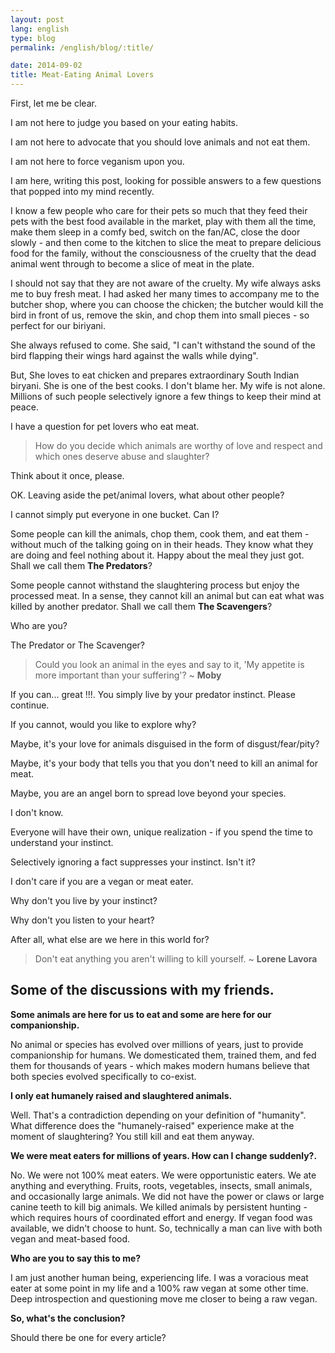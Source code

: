 ```yaml
---
layout: post
lang: english
type: blog
permalink: /english/blog/:title/

date: 2014-09-02
title: Meat-Eating Animal Lovers
---
```


First, let me be clear.

I am not here to judge you based on your eating habits.

I am not here to advocate that you should love animals and not eat them.

I am not here to force veganism upon you.

I am here, writing this post, looking for possible answers to a few questions that popped into my mind recently.

I know a few people who care for their pets so much that they feed their pets with the best food available in the market, play with them all the time, make them sleep in a comfy bed, switch on the fan/AC, close the door slowly - and then come to the kitchen to slice the meat to prepare delicious food for the family, without the consciousness of the cruelty that the dead animal went through to become a slice of meat in the plate.

I should not say that they are not aware of the cruelty. My wife always asks me to buy fresh meat. I had asked her many times to accompany me to the butcher shop, where you can choose the chicken; the butcher would kill the bird in front of us, remove the skin, and chop them into small pieces - so perfect for our biriyani.

She always refused to come. She said, "I can't withstand the sound of the bird flapping their wings hard against the walls while dying".

But, She loves to eat chicken and prepares extraordinary South Indian biryani. She is one of the best cooks. I don't blame her. My wife is not alone. Millions of such people selectively ignore a few things to keep their mind at peace.

I have a question for pet lovers who eat meat.

> How do you decide which animals are worthy of love and respect and which ones deserve abuse and slaughter?

Think about it once, please.

OK. Leaving aside the pet/animal lovers, what about other people?

I cannot simply put everyone in one bucket. Can I?

Some people can kill the animals, chop them, cook them, and eat them - without much of the talking going on in their heads. They know what they are doing and feel nothing about it. Happy about the meal they just got. Shall we call them **The Predators**?

Some people cannot withstand the slaughtering process but enjoy the processed meat. In a sense, they cannot kill an animal but can eat what was killed by another predator. Shall we call them **The Scavengers**?

Who are you?

The Predator or The Scavenger?

> Could you look an animal in the eyes and say to it, 'My appetite is more important than your suffering'? ~ **Moby**

If you can... great !!!. You simply live by your predator instinct. Please continue.

If you cannot, would you like to explore why?

Maybe, it's your love for animals disguised in the form of disgust/fear/pity?

Maybe, it's your body that tells you that you don't need to kill an animal for meat.

Maybe, you are an angel born to spread love beyond your species.

I don't know.

Everyone will have their own, unique realization - if you spend the time to understand your instinct.

Selectively ignoring a fact suppresses your instinct. Isn't it?

I don't care if you are a vegan or meat eater.

Why don't you live by your instinct?

Why don't you listen to your heart?

After all, what else are we here in this world for?

> Don't eat anything you aren't willing to kill yourself. ~ **Lorene Lavora**

## Some of the discussions with my friends.

**Some animals are here for us to eat and some are here for our companionship.**

No animal or species has evolved over millions of years, just to provide companionship for humans. We domesticated them, trained them, and fed them for thousands of years - which makes modern humans believe that both species evolved specifically to co-exist.

**I only eat humanely raised and slaughtered animals.**

Well. That's a contradiction depending on your definition of "humanity". What difference does the "humanely-raised" experience make at the moment of slaughtering? You still kill and eat them anyway.

**We were meat eaters for millions of years. How can I change suddenly?.**

No. We were not 100% meat eaters. We were opportunistic eaters. We ate anything and everything. Fruits, roots, vegetables, insects, small animals, and occasionally large animals. We did not have the power or claws or large canine teeth to kill big animals. We killed animals by persistent hunting - which requires hours of coordinated effort and energy. If vegan food was available, we didn't choose to hunt. So, technically a man can live with both vegan and meat-based food.

**Who are you to say this to me?**

I am just another human being, experiencing life. I was a voracious meat eater at some point in my life and a 100% raw vegan at some other time. Deep introspection and questioning move me closer to being a raw vegan.

**So, what's the conclusion?**

Should there be one for every article?
